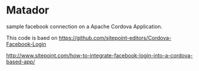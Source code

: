 # Matador
sample facebook connection on a Apache Cordova Application.

This code is baed on https://github.com/sitepoint-editors/Cordova-Facebook-Login

http://www.sitepoint.com/how-to-integrate-facebook-login-into-a-cordova-based-app/


